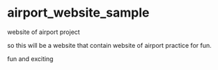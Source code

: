 # airport_website_sample
website of airport project

so this will be a website that contain website of airport practice for fun.

fun and exciting
